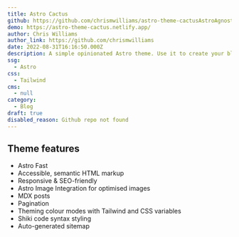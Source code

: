 ```yaml
---
title: Astro Cactus
github: https://github.com/chrismwilliams/astro-theme-cactusAstroAgnosticUIStarter
demo: https://astro-theme-cactus.netlify.app/
author: Chris Williams
author_link: https://github.com/chrismwilliams
date: 2022-08-31T16:16:50.000Z
description: A simple opinionated Astro theme. Use it to create your blog or website.
ssg:
  - Astro
css:
  - Tailwind
cms:
  - null
category:
  - Blog
draft: true
disabled_reason: Github repo not found
---
```


## Theme features

- Astro Fast
- Accessible, semantic HTML markup
- Responsive & SEO-friendly
- Astro Image Integration for optimised images
- MDX posts
- Pagination
- Theming colour modes with Tailwind and CSS variables
- Shiki code syntax styling
- Auto-generated sitemap
